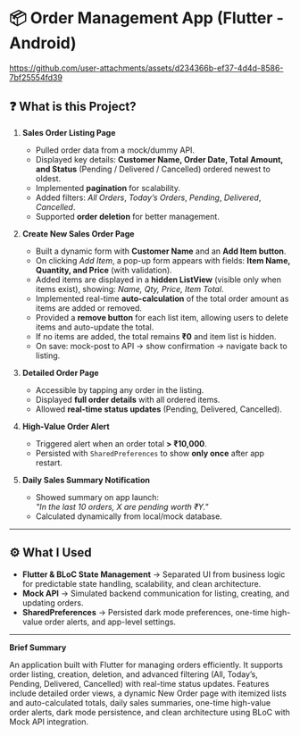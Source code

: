 # 📦 Order Management App (Flutter - Android)

https://github.com/user-attachments/assets/d234366b-ef37-4d4d-8586-7bf25554fd39

## ❓ What is this Project?

1. **Sales Order Listing Page**  
   - Pulled order data from a mock/dummy API.  
   - Displayed key details: **Customer Name, Order Date, Total Amount, and Status** (Pending / Delivered / Cancelled) ordered newest to oldest.  
   - Implemented **pagination** for scalability.  
   - Added filters: *All Orders*, *Today’s Orders*, *Pending*, *Delivered*, *Cancelled*.  
   - Supported **order deletion** for better management.  

2. **Create New Sales Order Page**  
   - Built a dynamic form with **Customer Name** and an **Add Item button**.  
   - On clicking *Add Item*, a pop-up form appears with fields: **Item Name, Quantity, and Price** (with validation).  
   - Added items are displayed in a **hidden ListView** (visible only when items exist), showing: *Name, Qty, Price, Item Total*.  
   - Implemented real-time **auto-calculation** of the total order amount as items are added or removed.  
   - Provided a **remove button** for each list item, allowing users to delete items and auto-update the total.  
   - If no items are added, the total remains **₹0** and item list is hidden.  
   - On save: mock-post to API → show confirmation → navigate back to listing.  

3. **Detailed Order Page**  
   - Accessible by tapping any order in the listing.  
   - Displayed **full order details** with all ordered items.  
   - Allowed **real-time status updates** (Pending, Delivered, Cancelled).  

4. **High-Value Order Alert**  
   - Triggered alert when an order total **> ₹10,000**.  
   - Persisted with `SharedPreferences` to show **only once** after app restart.  

5. **Daily Sales Summary Notification**  
   - Showed summary on app launch:  
     *"In the last 10 orders, X are pending worth ₹Y."*  
   - Calculated dynamically from local/mock database.  

---

## ⚙️ What I Used

- **Flutter & BLoC State Management** → Separated UI from business logic for predictable state handling, scalability, and clean architecture.  
- **Mock API** → Simulated backend communication for listing, creating, and updating orders.  
- **SharedPreferences** → Persisted dark mode preferences, one-time high-value order alerts, and app-level settings.  

---

**Brief Summary**

An application built with Flutter for managing orders efficiently. It supports order listing, creation, deletion, and advanced filtering (All, Today’s, Pending, Delivered, Cancelled) with real-time status updates. Features include detailed order views, a dynamic New Order page with itemized lists and auto-calculated totals, daily sales summaries, one-time high-value order alerts, dark mode persistence, and clean architecture using BLoC with Mock API integration.
